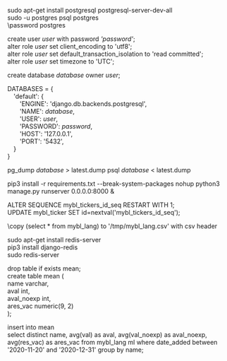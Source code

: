 sudo apt-get install postgresql postgresql-server-dev-all  
sudo -u postgres psql postgres  
\password postgres  

create user *user* with password *'password'*;  
alter role *user* set client_encoding to 'utf8';  
alter role *user* set default_transaction_isolation to 'read committed';  
alter role *user* set timezone to 'UTC';  

create database *database* owner *user*;  

DATABASES = {  
&emsp;'default': {  
&emsp;&emsp;'ENGINE': 'django.db.backends.postgresql',  
&emsp;&emsp;'NAME': *database*,  
&emsp;&emsp;'USER': *user*,  
&emsp;&emsp;'PASSWORD': *password*,  
&emsp;&emsp;'HOST': '127.0.0.1',  
&emsp;&emsp;'PORT': '5432',  
&emsp;}  
}  

pg_dump *database* > latest.dump
psql *database* < latest.dump

pip3 install -r requirements.txt --break-system-packages
nohup python3 manage.py runserver 0.0.0.0:8000 &  

ALTER SEQUENCE mybl_tickers_id_seq RESTART WITH 1;  
UPDATE mybl_ticker SET id=nextval('mybl_tickers_id_seq');  

\copy (select * from mybl_lang) to '/tmp/mybl_lang.csv' with csv header  

sudo apt-get install redis-server  
pip3 install django-redis  
sudo redis-server  


drop table if exists mean;  
create table mean (  
name varchar,  
aval int,  
aval_noexp int,  
ares_vac numeric(9, 2)  
);

insert into mean  
select distinct name, avg(val) as aval, avg(val_noexp) as aval_noexp, avg(res_vac) as ares_vac from mybl_lang ml 
where date_added between '2020-11-20' and '2020-12-31' group by name;
